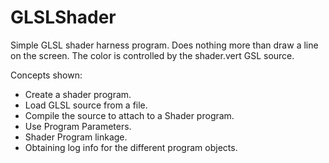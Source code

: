 GLSLShader
==========

Simple GLSL shader harness program. Does nothing more than draw a line on the screen. The color is controlled by the shader.vert GSL source.

Concepts shown:

* Create a shader program.
* Load GLSL source from a file.
* Compile the source to attach to a Shader program.
* Use Program Parameters. 
* Shader Program linkage.
* Obtaining log info for the different program objects.
